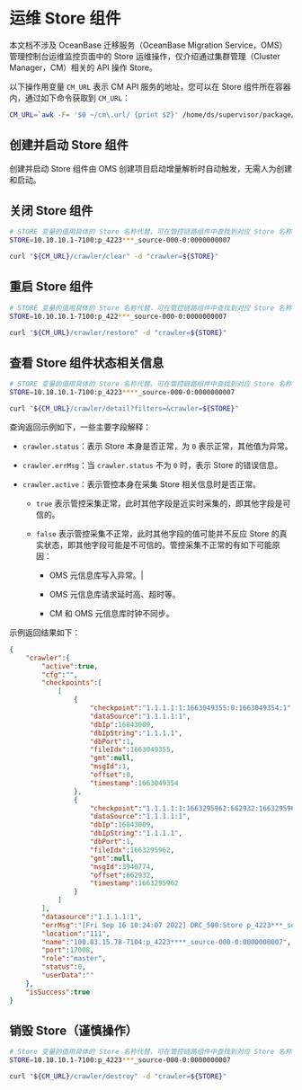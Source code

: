 # 运维 Store 组件

本文档不涉及 OceanBase 迁移服务（OceanBase Migration Service，OMS）管理控制台运维监控页面中的 Store 运维操作，仅介绍通过集群管理（Cluster Manager，CM）相关的 API 操作 Store。

以下操作用变量 `CM_URL` 表示 CM API 服务的地址，您可以在 Store 组件所在容器内，通过如下命令获取到 `CM_URL`：

```bash
CM_URL=`awk -F= '$0 ~/cm\.url/ {print $2}' /home/ds/supervisor/package/config/drc.properties | sed 's/^[ \t]*//;s/[ \t]*$//'`
```

## 创建并启动 Store 组件

创建并启动 Store 组件由 OMS 创建项目启动增量解析时自动触发，无需人为创建和启动。

## 关闭 Store 组件

```bash
# STORE 变量的值用具体的 Store 名称代替，可在管控链路组件中查找到对应 Store 名称
STORE=10.10.10.1-7100:p_4223***_source-000-0:0000000007

curl "${CM_URL}/crawler/clear" -d "crawler=${STORE}"
```

## 重启 Store 组件

```bash
# STORE 变量的值用具体的 Store 名称代替，可在管控链路组件中查找到对应 Store 名称
STORE=10.10.10.1-7100:p_422***_source-000-0:0000000007

curl "${CM_URL}/crawler/restore" -d "crawler=${STORE}"
```

## 查看 Store 组件状态相关信息

```bash
# STORE 变量的值用具体的 Store 名称代替，可在管控链路组件中查找到对应 Store 名称
STORE=10.10.10.1-7100:p_4223****_source-000-0:0000000007

curl "${CM_URL}/crawler/detail?filters=&crawler=${STORE}"
```

查询返回示例如下，一些主要字段解释：

- `crawler.status`：表示 Store 本身是否正常，为 `0` 表示正常，其他值为异常。

- `crawler.errMsg`：当 `crawler.status` 不为 `0` 时，表示  Store 的错误信息。

- `crawler.active`：表示管控本身在采集 Store 相关信息时是否正常。

  - `true` 表示管控采集正常，此时其他字段是近实时采集的，即其他字段是可信的。

  - `false` 表示管控采集不正常，此时其他字段的值可能并不反应 Store 的真实状态，即其他字段可能是不可信的。管控采集不正常的有如下可能原因：

    - OMS 元信息库写入异常。|

    - OMS 元信息库请求延时高、超时等。

    - CM 和 OMS 元信息库时钟不同步。

示例返回结果如下：

```json
{
    "crawler":{
        "active":true,
        "cfg":"",
        "checkpoints":[
            [
                {
                    "checkpoint":"1.1.1.1:1:1663049355:0:1663049354:1",
                    "dataSource":"1.1.1.1:1",
                    "dbIp":16843009,
                    "dbIpString":"1.1.1.1",
                    "dbPort":1,
                    "fileIdx":1663049355,
                    "gmt":null,
                    "msgId":1,
                    "offset":0,
                    "timestamp":1663049354
                },
                {
                    "checkpoint":"1.1.1.1:1:1663295962:662932:1663295962:3940774",
                    "dataSource":"1.1.1.1:1",
                    "dbIp":16843009,
                    "dbIpString":"1.1.1.1",
                    "dbPort":1,
                    "fileIdx":1663295962,
                    "gmt":null,
                    "msgId":3940774,
                    "offset":662932,
                    "timestamp":1663295962
                }
            ]
        ],
        "datasource":"1.1.1.1:1",
        "errMsg":"[Fri Sep 16 10:24:07 2022] DRC_500:Store p_4223***_source-000-0.0000000007 started successfully\n",
        "location":"111",
        "name":"100.83.15.78-7104:p_4223****_source-000-0:0000000007",
        "port":17008,
        "role":"master",
        "status":0,
        "userData":""
    },
    "isSuccess":true
}
```

## 销毁 Store（谨慎操作）

```bash
# Store 变量的值用具体的 Store 名称代替，可在管控链路组件中查找到对应 Store 名称
STORE=10.10.10.1-7100:p_4223***_source-000-0:0000000007

curl "${CM_URL}/crawler/destroy" -d "crawler=${STORE}"
```
